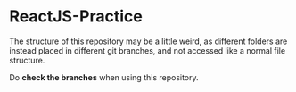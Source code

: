 # ReactJS-Practice

The structure of this repository may be a little weird, as different folders are instead placed in different git branches, and not accessed like a normal file structure.

Do **check the branches** when using this repository.